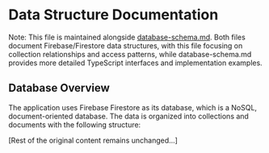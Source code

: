 # Data Structure Documentation

Note: This file is maintained alongside [database-schema.md](./database-schema.md). Both files document Firebase/Firestore data structures, with this file focusing on collection relationships and access patterns, while database-schema.md provides more detailed TypeScript interfaces and implementation examples.

## Database Overview

The application uses Firebase Firestore as its database, which is a NoSQL, document-oriented database. The data is organized into collections and documents with the following structure:

[Rest of the original content remains unchanged...]
